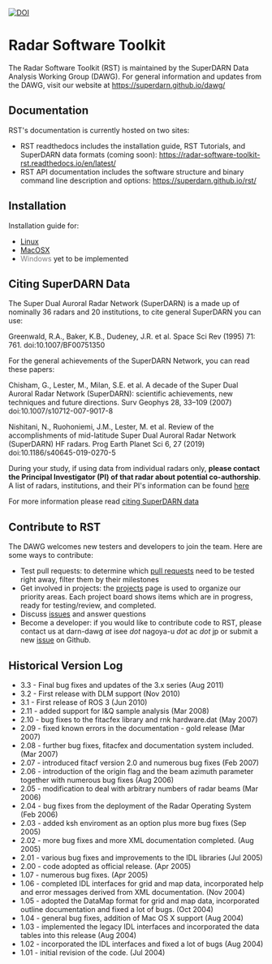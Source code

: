 [![DOI](https://zenodo.org/badge/74060190.svg)](https://zenodo.org/badge/latestdoi/74060190)

Radar Software Toolkit
========
The Radar Software Toolkit (RST) is maintained by the SuperDARN Data Analysis Working Group (DAWG). For general information and updates from the DAWG, visit our website at https://superdarn.github.io/dawg/

## Documentation
RST's documentation is currently hosted on two sites:
- RST readthedocs includes the installation guide, RST Tutorials, and SuperDARN data formats (coming soon):
  https://radar-software-toolkit-rst.readthedocs.io/en/latest/
- RST API documentation includes the software structure and binary command line description and options: 
  https://superdarn.github.io/rst/

## Installation

Installation guide for:
  - [Linux](https://radar-software-toolkit-rst.readthedocs.io/en/latest/user_guide/linux_install/)
  - [MacOSX](https://radar-software-toolkit-rst.readthedocs.io/en/latest/user_guide/mac_install/)
  - <font color="grey">Windows </font> yet to be implemented

## Citing SuperDARN Data 
The Super Dual Auroral Radar Network (SuperDARN) is a made up of nominally 36 radars and 20 institutions, to cite general SuperDARN you can use:

Greenwald, R.A., Baker, K.B., Dudeney, J.R. et al. Space Sci Rev (1995) 71: 761. doi:10.1007/BF00751350

For the general achievements of the SuperDARN Network, you can read these papers:

Chisham, G., Lester, M., Milan, S.E. et al. A decade of the Super Dual Auroral Radar Network (SuperDARN): scientific achievements, new techniques and future directions. Surv Geophys 28, 33–109 (2007) doi:10.1007/s10712-007-9017-8

Nishitani, N., Ruohoniemi, J.M., Lester, M. et al. Review of the accomplishments of mid-latitude Super Dual Auroral Radar Network (SuperDARN) HF radars. Prog Earth Planet Sci 6, 27 (2019) doi:10.1186/s40645-019-0270-5

During your study, if using data from individual radars only, **please contact the Principal Investigator (PI) of that radar about potential co-authorship**. A list of radars, institutions, and their PI's information can be found [here](https://superdarn.ca/radar-info)

For more information please read [citing SuperDARN data]()

## Contribute to RST
The DAWG welcomes new testers and developers to join the team. Here are some ways to contribute:

  - Test pull requests: to determine which [pull requests](https://github.com/SuperDARN/rst/pulls) need to be tested right away, filter them by their milestones
  - Get involved in projects: the [projects](https://github.com/SuperDARN/rst/projects) page is used to organize our priority areas. Each project board shows items which are in progress, ready for testing/review, and completed.
 - Discuss [issues](https://github.com/SuperDARN/rst/issues) and answer questions
 - Become a developer: if you would like to contribute code to RST, please contact us at darn-dawg *at* isee *dot* nagoya-u *dot* ac *dot* jp or submit a new [issue](https://github.com/SuperDARN/rst/issues) on Github.

## Historical Version Log

- 3.3   -  Final bug fixes and updates of the 3.x series (Aug 2011)
- 3.2   -  First release with DLM support (Nov 2010)
- 3.1   -  First release of ROS 3 (Jun 2010)
- 2.11  -  added support for I&Q sample analysis (Mar 2008)
- 2.10  -  bug fixes to the fitacfex library and rnk hardware.dat (May 2007)
- 2.09  -  fixed known errors in the documentation - gold release (Mar 2007)
- 2.08  -  further bug fixes, fitacfex and documentation system
           included. (Mar 2007)
- 2.07  -  introduced fitacf version 2.0 and numerous bug fixes (Feb 2007)
- 2.06  -  introduction of the origin flag and the beam azimuth parameter
           together with numerous bug fixes (Aug 2006)
- 2.05  -  modification to deal with arbitrary numbers of radar beams (Mar 2006)
- 2.04  -  bug fixes from the deployment of the Radar Operating System (Feb 2006)
- 2.03  -  added ksh enviroment as an option plus more bug fixes (Sep 2005)
- 2.02  -  more bug fixes and more XML documentation completed. (Aug 2005)
- 2.01  -  various bug fixes and improvements to the IDL libraries (Jul 2005)
- 2.00  -  code adopted as official release. (Apr 2005)
- 1.07  -  numerous bug fixes. (Apr 2005)
- 1.06  -  completed IDL interfaces for grid and map data, incorporated help
           and error messages derived from XML documentation. (Nov 2004)
- 1.05  -  adopted the DataMap format for grid and map data, incorporated
           outline documentation and fixed a lot of bugs. (Oct 2004)
- 1.04  -  general bug fixes, addition of Mac OS X support (Aug 2004)
- 1.03  -  implemented the legacy IDL interfaces and incorporated the
           data tables into this release (Aug 2004)
- 1.02  -  incorporated the IDL interfaces and fixed a lot of bugs (Aug 2004)
- 1.01  -  initial revision of the code. (Jul 2004)
